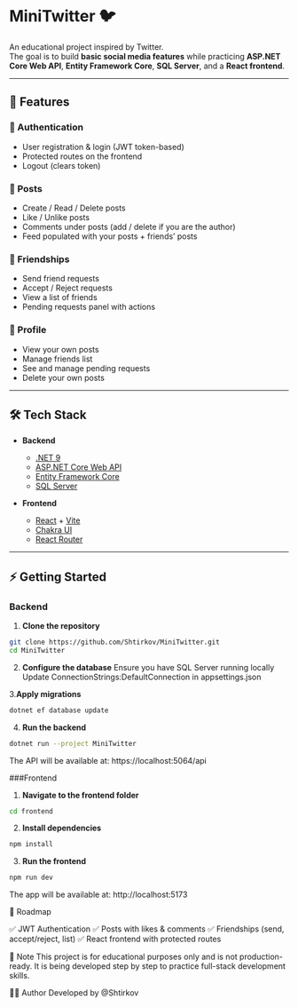 # MiniTwitter 🐦

An educational project inspired by Twitter.  
The goal is to build **basic social media features** while practicing **ASP.NET Core Web API**, **Entity Framework Core**, **SQL Server**, and a **React frontend**.

---

## 🚀 Features

### 👤 Authentication
- User registration & login (JWT token-based)  
- Protected routes on the frontend  
- Logout (clears token)

### 📝 Posts
- Create / Read / Delete posts  
- Like / Unlike posts
- Comments under posts (add / delete if you are the author)  
- Feed populated with your posts + friends’ posts

### 🤝 Friendships
- Send friend requests  
- Accept / Reject requests  
- View a list of friends  
- Pending requests panel with actions  

### 👤 Profile
- View your own posts  
- Manage friends list  
- See and manage pending requests  
- Delete your own posts  

---

## 🛠️ Tech Stack

- **Backend**  
  - [.NET 9](https://dotnet.microsoft.com/)  
  - [ASP.NET Core Web API](https://learn.microsoft.com/en-us/aspnet/core)  
  - [Entity Framework Core](https://learn.microsoft.com/en-us/ef/core/)  
  - [SQL Server](https://www.microsoft.com/en-us/sql-server/)  

- **Frontend**  
  - [React](https://react.dev/) + [Vite](https://vitejs.dev/)  
  - [Chakra UI](https://chakra-ui.com/)  
  - [React Router](https://reactrouter.com/)  

---

## ⚡ Getting Started

### Backend
1. **Clone the repository**
```bash
git clone https://github.com/Shtirkov/MiniTwitter.git
cd MiniTwitter
```

2. **Configure the database**
Ensure you have SQL Server running locally
Update ConnectionStrings:DefaultConnection in appsettings.json

3.**Apply migrations**
```bash
dotnet ef database update
```
4. **Run the backend**
```bash
dotnet run --project MiniTwitter
```

The API will be available at: https://localhost:5064/api

###Frontend

1. **Navigate to the frontend folder**
```bash
cd frontend
```

2. **Install dependencies**
```bash
npm install
```

3. **Run the frontend**
```bash
npm run dev
 ```

The app will be available at: http://localhost:5173

🎯 Roadmap

✅ JWT Authentication
✅ Posts with likes & comments
✅ Friendships (send, accept/reject, list)
✅ React frontend with protected routes

📖 Note
This project is for educational purposes only and is not production-ready.
It is being developed step by step to practice full-stack development skills.

👨‍💻 Author
Developed by @Shtirkov
